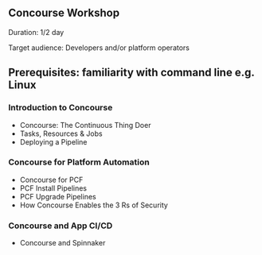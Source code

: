 ## Concourse Workshop

Duration: 1/2 day

Target audience: Developers and/or platform operators

Prerequisites: familiarity with command line e.g. Linux
---

### Introduction to Concourse
- Concourse: The Continuous Thing Doer
- Tasks, Resources & Jobs
- Deploying a Pipeline

### Concourse for Platform Automation
- Concourse for PCF
- PCF Install Pipelines
- PCF Upgrade Pipelines
- How Concourse Enables the 3 Rs of Security

### Concourse and App CI/CD
- Concourse and Spinnaker
